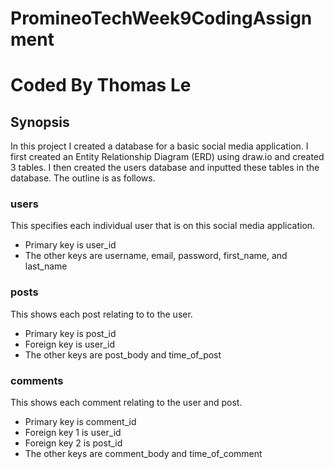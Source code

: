 # PromineoTechWeek9CodingAssignment

# Coded By Thomas Le

## Synopsis
In this project I created a database for a basic social media application. I first created an Entity Relationship Diagram (ERD) using draw.io and created 3
tables. I then created the users database and inputted these tables in the database. The outline is as follows.

### users
This specifies each individual user that is on this social media application.
- Primary key is user_id
- The other keys are username, email, password, first_name, and last_name

### posts
This shows each post relating to to the user.
- Primary key is post_id
- Foreign key is user_id
- The other keys are post_body and time_of_post

### comments
This shows each comment relating to the user and post.
- Primary key is comment_id
- Foreign key 1 is user_id
- Foreign key 2 is post_id
- The other keys are comment_body and time_of_comment
